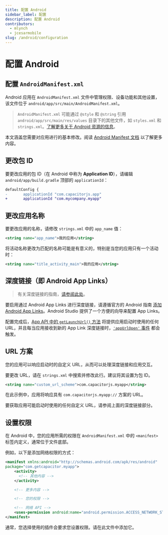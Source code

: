 ```yaml
---
title: 配置 Android
sidebar_label: 配置
description: 配置 Android
contributors:
  - mlynch
  - jcesarmobile
slug: /android/configuration
---
```


# 配置 Android

## 配置 `AndroidManifest.xml`

Android 应用在 `AndroidManifest.xml` 文件中管理权限、设备功能和其他设置，该文件位于 `android/app/src/main/AndroidManifest.xml`。

> `AndroidManifest.xml` 可能通过 `@style` 和 `@string` 引用 `android/app/src/main/res/values` 目录下的其他文件，如 `styles.xml` 和 `strings.xml`。[了解更多关于 Android 资源的信息](https://developer.android.com/guide/topics/resources/available-resources)。

本文涵盖您需要对应用进行的基本修改。阅读 [Android Manifest 文档](https://developer.android.com/guide/topics/manifest/manifest-intro.html) 以了解更多内容。

## 更改包 ID

要更改应用的包 ID（在 Android 中称为 **Application ID**），请编辑 `android/app/build.gradle` 顶部的 `applicationId`：

```diff
defaultConfig {
-       applicationId "com.capacitorjs.app"
+       applicationId "com.mycompany.myapp"
```

## 更改应用名称

要更改应用的名称，请修改 `strings.xml` 中的 `app_name` 值：

```xml
<string name="app_name">我的应用</string>
```

将活动名称更改为匹配的名称可能是有意义的，特别是当您的应用只有一个活动时：

```xml
<string name="title_activity_main">我的应用</string>
```

## 深度链接（即 Android App Links）

> 有关深度链接的指南，[请参阅此处](/main/guides/deep-links.md)。

要启用通过 Android App Links 进行深度链接，请遵循官方的 Android 指南 [添加 Android App Links](https://developer.android.com/studio/write/app-link-indexing)。Android Studio 提供了一个方便的向导来配置 App Links。

配置完成后，[App API 中的 `getLaunchUrl()` 方法](/apis/app.md#getlaunchurl) 将提供应用启动时使用的任何 URL，并且每当应用接收到新的 App Link 深度链接时，[`'appUrlOpen'` 事件](/apis/app.md#addlistenerpause-) 都会触发。

## URL 方案

您的应用可以响应启动时的自定义 URL，从而可以处理深度链接和应用交互。

要更改 URL，请在 `strings.xml` 中搜索并修改此行。建议将其设置为包 ID。

```xml
<string name="custom_url_scheme">com.capacitorjs.myapp</string>
```

在此示例中，应用将响应具有 `com.capacitorjs.myapp://` 方案的 URL。

要获取应用可能启动时使用的任何自定义 URL，请参阅上面的深度链接部分。

## 设置权限

在 Android 中，您的应用所需的权限在 `AndroidManifest.xml` 中的 `<manifest>` 标签内定义，通常位于文件底部。

例如，以下是添加网络权限的方式：

```xml
<manifest xmlns:android="http://schemas.android.com/apk/res/android"
package="com.getcapacitor.myapp">
    <activity>
      <!-- 其他内容 -->
    </activity>

    <!-- 更多内容 -->

    <!-- 您的权限 -->

    <!-- 网络 API -->
    <uses-permission android:name="android.permission.ACCESS_NETWORK_STATE" />
</manifest>
```

通常，您选择使用的插件会要求您设置权限。请在此文件中添加它。